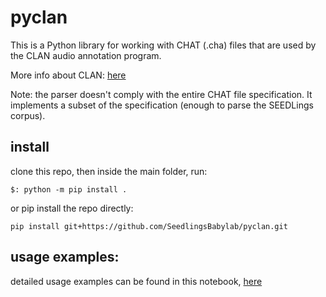 # pyclan

This is a Python library for working with CHAT (.cha) files that are used by the CLAN audio annotation program.

More info about CLAN: [here](http://childes.psy.cmu.edu/clan/)

Note: the parser doesn't comply with the entire CHAT file specification. It implements a subset of the specification (enough to parse the SEEDLings corpus).


## install

clone this repo, then inside the main folder, run:

```
$: python -m pip install .
```

or pip install the repo directly:
```
pip install git+https://github.com/SeedlingsBabylab/pyclan.git
```

## usage examples:

detailed usage examples can be found in this notebook, [here](pyclan_examples.ipynb)

